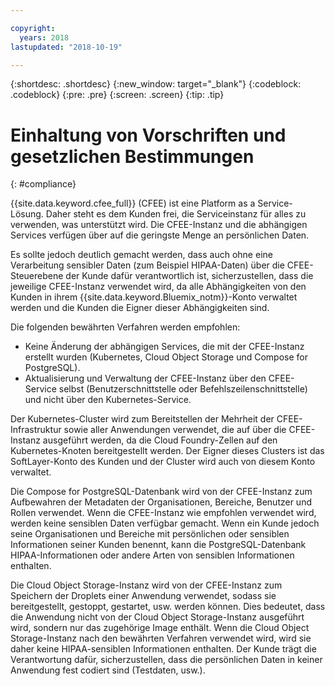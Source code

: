 ```yaml
---

copyright:
  years: 2018
lastupdated: "2018-10-19"

---
```


{:shortdesc: .shortdesc}
{:new_window: target="_blank"}
{:codeblock: .codeblock}
{:pre: .pre}
{:screen: .screen}
{:tip: .tip}


# Einhaltung von Vorschriften und gesetzlichen Bestimmungen
{: #compliance}

{{site.data.keyword.cfee_full}} (CFEE) ist eine Platform as a Service-Lösung. Daher steht es dem Kunden frei, die Serviceinstanz für alles zu verwenden, was unterstützt wird. Die CFEE-Instanz und die abhängigen Services verfügen über auf die geringste Menge an persönlichen Daten.

Es sollte jedoch deutlich gemacht werden, dass auch ohne eine Verarbeitung sensibler Daten (zum Beispiel HIPAA-Daten) über die CFEE-Steuerebene der Kunde dafür verantwortlich ist, sicherzustellen, dass die jeweilige CFEE-Instanz verwendet wird, da alle Abhängigkeiten von den Kunden in ihrem {{site.data.keyword.Bluemix_notm}}-Konto verwaltet werden und die Kunden die Eigner dieser Abhängigkeiten sind. 

Die folgenden bewährten Verfahren werden empfohlen:
*  Keine Änderung der abhängigen Services, die mit der CFEE-Instanz erstellt wurden (Kubernetes, Cloud Object Storage und Compose for PostgreSQL).
*  Aktualisierung und Verwaltung der CFEE-Instanz über den CFEE-Service selbst (Benutzerschnittstelle oder Befehlszeilenschnittstelle) und nicht über den Kubernetes-Service.

Der Kubernetes-Cluster wird zum Bereitstellen der Mehrheit der CFEE-Infrastruktur sowie aller Anwendungen verwendet, die auf über die CFEE-Instanz ausgeführt werden, da die Cloud Foundry-Zellen auf den Kubernetes-Knoten bereitgestellt werden. Der Eigner dieses Clusters ist das SoftLayer-Konto des Kunden und der Cluster wird auch von diesem Konto verwaltet.

Die Compose for PostgreSQL-Datenbank wird von der CFEE-Instanz zum Aufbewahren der Metadaten der Organisationen, Bereiche, Benutzer und Rollen verwendet. Wenn die CFEE-Instanz wie empfohlen verwendet wird, werden keine sensiblen Daten verfügbar gemacht. Wenn ein Kunde jedoch seine Organisationen und Bereiche mit persönlichen oder sensiblen Informationen seiner Kunden benennt, kann die PostgreSQL-Datenbank HIPAA-Informationen oder andere Arten von sensiblen Informationen enthalten.

Die Cloud Object Storage-Instanz wird von der CFEE-Instanz zum Speichern der Droplets einer Anwendung verwendet, sodass sie bereitgestellt, gestoppt, gestartet, usw. werden können. Dies bedeutet, dass die Anwendung nicht von der Cloud Object Storage-Instanz ausgeführt wird, sondern nur das zugehörige Image enthält. Wenn die Cloud Object Storage-Instanz nach den bewährten Verfahren verwendet wird, wird sie daher keine HIPAA-sensiblen Informationen enthalten. Der Kunde trägt die Verantwortung dafür, sicherzustellen, dass die persönlichen Daten in keiner Anwendung fest codiert sind (Testdaten, usw.).
